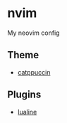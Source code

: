 # nvim
My neovim config

## Theme
- [catppuccin](https://github.com/catppuccin/nvim)

## Plugins
- [lualine](https://github.com/nvim-lualine/lualine.nvim)
